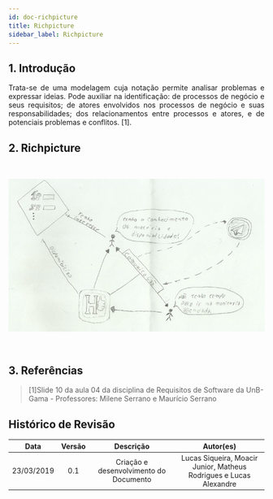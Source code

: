 ```yaml
---
id: doc-richpicture
title: Richpicture
sidebar_label: Richpicture
---
```


## 1. Introdução

<p align="justify">Trata-se de uma modelagem cuja notação permite analisar problemas e expressar ideias. Pode auxiliar na identificação: de processos de negócio e seus requisitos; de atores envolvidos nos processos de negócio e suas responsabilidades; dos relacionamentos entre processos e atores, e de potenciais problemas e conflitos. [1].</p>

## 2. Richpicture

<br>

![Richpicture - Versão 0.1](assets/richpicture.png)

<br>

## 3. Referências

>[1]Slide 10 da aula 04 da disciplina de Requisitos de Software da UnB-Gama - Professores: Milene Serrano e Maurício Serrano

## Histórico de Revisão

| Data | Versão | Descrição | Autor(es) |
|:--:|:--:|:--:|:--:|
| 23/03/2019 | 0.1 | Criação e desenvolvimento do Documento | Lucas Siqueira, Moacir Junior, Matheus Rodrigues e Lucas Alexandre |



